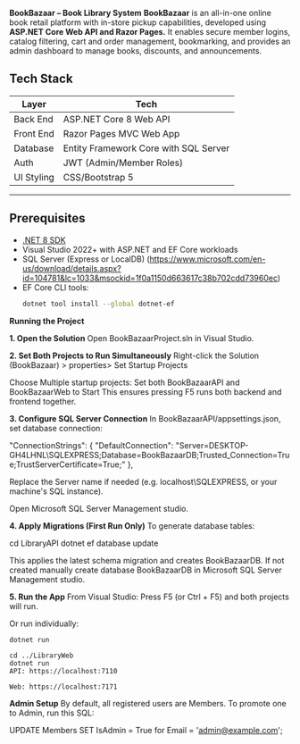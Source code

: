 **BookBazaar – Book Library System**
**BookBazaar** is an all-in-one online book retail platform with in-store pickup capabilities, developed using **ASP.NET Core Web API and Razor Pages.**
It enables secure member logins, catalog filtering, cart and order management, bookmarking, and provides an admin dashboard to manage books, discounts, and announcements.

## Tech Stack

| Layer       | Tech                                    |
|-------------|-----------------------------------------|
|Back End       | ASP.NET Core 8 Web API                |
| Front End   | Razor Pages MVC Web App                 |
| Database    | Entity Framework Core with SQL Server   |
| Auth        | JWT (Admin/Member Roles)                |
| UI Styling  | CSS/Bootstrap 5                         |

---
## Prerequisites

- [.NET 8 SDK](https://dotnet.microsoft.com/download/dotnet/8.0)
- Visual Studio 2022+ with ASP.NET and EF Core workloads
- SQL Server (Express or LocalDB) (https://www.microsoft.com/en-us/download/details.aspx?id=104781&lc=1033&msockid=1f0a1150d663617c38b702cdd73960ec)
- EF Core CLI tools:
  ```bash
  dotnet tool install --global dotnet-ef
  

**Running the Project**

**1. Open the Solution**
Open BookBazaarProject.sln in Visual Studio.

**2. Set Both Projects to Run Simultaneously**
Right-click the Solution (BookBazaar) > properties>  Set Startup Projects

Choose Multiple startup projects: Set both BookBazaarAPI and BookBazaarWeb to Start
This ensures pressing F5 runs both backend and frontend together.

**3. Configure SQL Server Connection**
In BookBazaarAPI/appsettings.json, set database connection:

 "ConnectionStrings": {
     "DefaultConnection": "Server=DESKTOP-GH4LHNL\\SQLEXPRESS;Database=BookBazaarDB;Trusted_Connection=True;TrustServerCertificate=True;"
 },

Replace the Server name if needed (e.g. localhost\\SQLEXPRESS, or your machine's SQL instance).

Open Microsoft SQL Server Management studio.

**4. Apply Migrations (First Run Only)**
To generate database tables:

cd LibraryAPI
dotnet ef database update


This applies the latest schema migration and creates BookBazaarDB.
If not created manually create database BookBazaarDB in Microsoft SQL Server Management studio.

**5. Run the App**
From Visual Studio:
Press F5 (or Ctrl + F5) and both projects will run.

Or run individually:

```cd LibraryAPI
dotnet run

cd ../LibraryWeb
dotnet run
API: https://localhost:7110

Web: https://localhost:7171
```

**Admin Setup**
By default, all registered users are Members. To promote one to Admin, run this SQL:

UPDATE Members SET IsAdmin = True for Email = 'admin@example.com';


